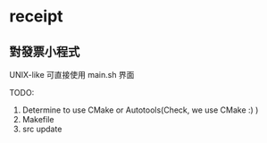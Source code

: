 # receipt
## 對發票小程式
UNIX-like 可直接使用 main.sh 界面

TODO:
1. Determine to use CMake or Autotools(Check, we use CMake :) )
2. Makefile
3. src update
